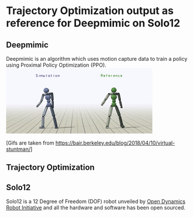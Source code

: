 # Trajectory Optimization output as reference for Deepmimic on Solo12
## Deepmimic
Deepmimic is an algorithm which uses motion capture data to train a policy using Proximal Policy Optimization (PPO).
![Cartwheel](/Figs/humanoid_cartwheel.gif)

[Gifs are taken from https://bair.berkeley.edu/blog/2018/04/10/virtual-stuntman/]

## Trajectory Optimization

## Solo12
Solo12 is a 12 Degree of Freedom (DOF) robot unveiled by [Open Dynamics Robot Initiative](https://github.com/open-dynamic-robot-initiative) and all the hardware and software has been open sourced.
